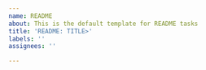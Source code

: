 ```yaml
---
name: README
about: This is the default template for README tasks
title: 'README: TITLE>'
labels: ''
assignees: ''

---
```



